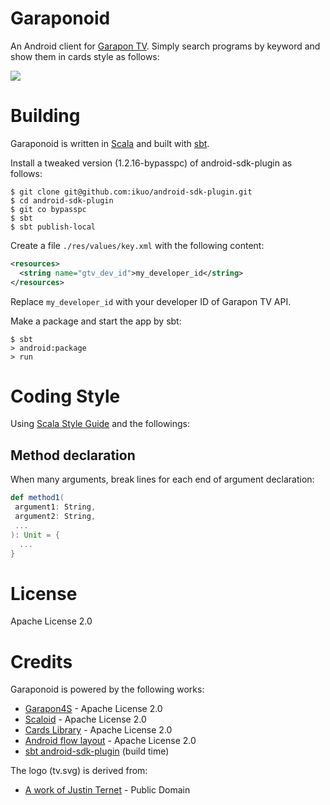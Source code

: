# Garaponoid
An Android client for [Garapon TV](http://garapon.tv/).
Simply search programs by keyword and show them in cards style as follows:

![](http://drive.google.com/uc?export=view&id=0B13qn3aDmWCOSnBIZDVuTm01YVk)

# Building
Garaponoid is written in [Scala](http://www.scala-lang.org/)
and built with [sbt](http://www.scala-sbt.org/).

Install a tweaked version (1.2.16-bypasspc) of android-sdk-plugin as follows:
```
$ git clone git@github.com:ikuo/android-sdk-plugin.git
$ cd android-sdk-plugin
$ git co bypasspc
$ sbt
$ sbt publish-local
```

Create a file `./res/values/key.xml` with the following content:

```xml
<resources>
  <string name="gtv_dev_id">my_developer_id</string>
</resources>
```

Replace `my_developer_id` with your developer ID of Garapon TV API.

Make a package and start the app by sbt:

```
$ sbt
> android:package
> run
```

# Coding Style
Using [Scala Style Guide](http://docs.scala-lang.org/style/)
and the followings:

## Method declaration
When many arguments, break lines for each end of argument declaration:

```scala
def method1(
 argument1: String,
 argument2: String,
 ...
): Unit = {
  ...
}
```

# License
Apache License 2.0

# Credits
Garaponoid is powered by the following works:

- [Garapon4S](https://github.com/ikuo/garapon4s) - Apache License 2.0
- [Scaloid](https://github.com/pocorall/scaloid) - Apache License 2.0
- [Cards Library](https://github.com/gabrielemariotti/cardslib) - Apache License 2.0
- [Android flow layout](https://github.com/ApmeM/android-flowlayout) - Apache License 2.0
- [sbt android-sdk-plugin](https://github.com/pfn/android-sdk-plugin) (build time)

The logo (tv.svg) is derived from:

- [A work of Justin Ternet](http://openclipart.org/detail/182928/tv-cartoon-empty-by-justin-ternet-182928) - Public Domain
